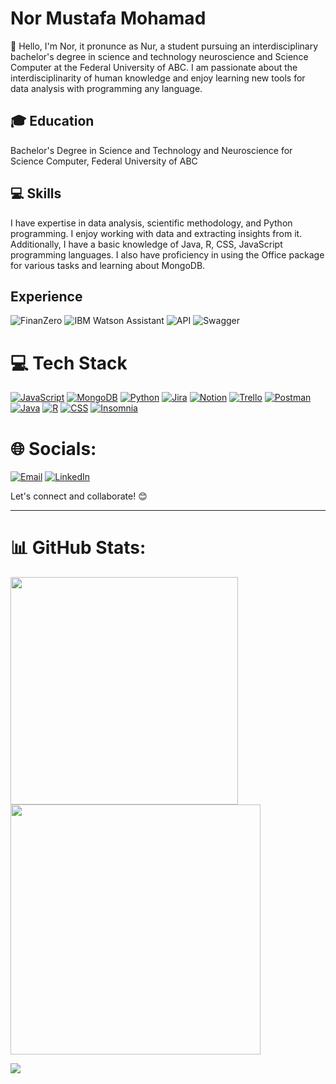 # Nor Mustafa Mohamad

👋 Hello, I'm Nor, it pronunce as Nur, a student pursuing an interdisciplinary bachelor's degree in science and technology neuroscience and Science Computer at the Federal University of ABC. I am passionate about the interdisciplinarity of human knowledge and enjoy learning new tools for data analysis with programming any language.

## 🎓 Education

 Bachelor's Degree in Science and Technology and Neuroscience for Science Computer, Federal University of ABC


## 💻 Skills

I have expertise in data analysis, scientific methodology, and Python programming. I enjoy working with data and extracting insights from it. Additionally, I have a basic knowledge of Java, R, CSS, JavaScript programming languages. I also have proficiency in using the Office package for various tasks and learning about MongoDB.


## Experience

![FinanZero](https://img.shields.io/badge/-FinanZero-555555?style=for-the-badge)
![IBM Watson Assistant](https://img.shields.io/badge/-IBM%20Watson%20Assistant-555555?style=for-the-badge)
![API](https://img.shields.io/badge/-API-555555?style=for-the-badge)
![Swagger](https://img.shields.io/badge/-Swagger-555555?style=for-the-badge)


# 💻 Tech Stack
[![JavaScript](https://img.shields.io/badge/javascript-%23323330.svg?style=flat&logo=javascript&logoColor=%23F7DF1E)](https://javascript.com)
[![MongoDB](https://img.shields.io/badge/-MongoDB-47A248?style=flat&logo=mongodb&logoColor=white)](https://mongodb.com)
[![Python](https://img.shields.io/badge/-Python-3776AB?style=flat&logo=python&logoColor=yellow)](https://python.org)
[![Jira](https://img.shields.io/badge/jira-%230A0FFF.svg?style=flat&logo=jira&logoColor=white)](https://jira.com)
[![Notion](https://img.shields.io/badge/Notion-%23000000.svg?style=flat&logo=notion&logoColor=white)](https://notion.so)
[![Trello](https://img.shields.io/badge/Trello-%23026AA7.svg?style=flat&logo=Trello&logoColor=white)](https://trello.com)
[![Postman](https://img.shields.io/badge/Postman-FF6C37?style=flat&logo=postman&logoColor=white)](https://postman.com)
[![Java](https://img.shields.io/badge/-Java-007396?style=flat&logo=java&logoColor=blue)](https://java.com)
[![R](https://img.shields.io/badge/-R-276DC3?style=flat&logo=r&logoColor=white)](https://www.r-project.org)
[![CSS](https://img.shields.io/badge/-CSS-1572B6?style=flat&logo=css3&logoColor=white)](https://www.w3.org/Style/CSS)
[![Insomnia](https://img.shields.io/badge/Insomnia-5849BE?style=flat&logo=insomnia&logoColor=white)](https://insomnia.rest)


# 🌐 Socials:

[![Email](https://img.shields.io/badge/-Email-D14836?style=for-the-badge&logo=gmail&logoColor=white)](mailto:nor.mustafa.mohamad@email.com)
[![LinkedIn](https://img.shields.io/badge/-LinkedIn-0077B5?style=for-the-badge&logo=linkedin&logoColor=white)](https://www.linkedin.com/in/nor-mustafa) 

Let's connect and collaborate! 😊

---


# 📊 GitHub Stats:

<img src="https://github-readme-stats-wheat-two-53.vercel.app/api?username=NurMustafaM&theme=neon&hide_border=false&include_all_commits=false&count_private=false"  width="364px" />                	<img src="https://github-readme-streak-stats.herokuapp.com/?user=NurMustafaM&theme=neon&hide_border=false"  width="400px" />


![](https://github-readme-stats-wheat-two-53.vercel.app/api/top-langs/?username=NurMustafaM&theme=neon&hide_border=false&include_all_commits=false&count_private=false&layout=compact)

